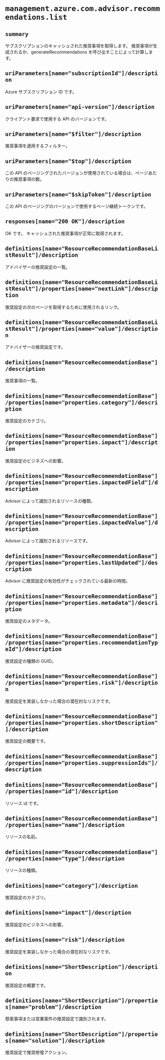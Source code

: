 # `management.azure.com.advisor.recommendations.list`

## `summary`
サブスクリプションのキャッシュされた推奨事項を取得します。 推奨事項が生成されるか、generateRecommendations を呼び出すことによって計算します。

## `uriParameters[name="subscriptionId"]/description`
Azure サブスクリプション ID です。

## `uriParameters[name="api-version"]/description`
クライアント要求で使用する API のバージョンです。

## `uriParameters[name="$filter"]/description`
推奨事項を適用するフィルター。

## `uriParameters[name="$top"]/description`
この API のページングされたバージョンが使用されている場合は、ページあたりの推奨事項の数。

## `uriParameters[name="$skipToken"]/description`
この API のページングのバージョンで使用するページ継続トークンです。

## `responses[name="200 OK"]/description`
OK です。 キャッシュされた推奨事項が正常に取得されます。

## `definitions[name="ResourceRecommendationBaseListResult"]/description`
アドバイザーの推奨設定の一覧。

## `definitions[name="ResourceRecommendationBaseListResult"]/properties[name="nextLink"]/description`
  
推奨設定の次のページを取得するために使用されるリンク。

## `definitions[name="ResourceRecommendationBaseListResult"]/properties[name="value"]/description`
  
アドバイザーの推奨設定です。

## `definitions[name="ResourceRecommendationBase"]/description`
推奨事項の一覧。

## `definitions[name="ResourceRecommendationBase"]/properties[name="properties.category"]/description`
  
推奨設定のカテゴリ。

## `definitions[name="ResourceRecommendationBase"]/properties[name="properties.impact"]/description`
  
推奨設定のビジネスへの影響。

## `definitions[name="ResourceRecommendationBase"]/properties[name="properties.impactedField"]/description`
  
Advisor によって識別されるリソースの種類。

## `definitions[name="ResourceRecommendationBase"]/properties[name="properties.impactedValue"]/description`
  
Advisor によって識別されるリソースです。

## `definitions[name="ResourceRecommendationBase"]/properties[name="properties.lastUpdated"]/description`
  
Advisor に推奨設定の有効性がチェックされている最新の時間。

## `definitions[name="ResourceRecommendationBase"]/properties[name="properties.metadata"]/description`
  
推奨設定のメタデータ。

## `definitions[name="ResourceRecommendationBase"]/properties[name="properties.recommendationTypeId"]/description`
  
推奨設定の種類の GUID。

## `definitions[name="ResourceRecommendationBase"]/properties[name="properties.risk"]/description`
  
推奨設定を実装しなかった場合の潜在的なリスクです。

## `definitions[name="ResourceRecommendationBase"]/properties[name="properties.shortDescription"]/description`
  
推奨設定の概要です。

## `definitions[name="ResourceRecommendationBase"]/properties[name="properties.suppressionIds"]/description`


## `definitions[name="ResourceRecommendationBase"]/properties[name="id"]/description`
  
リソース id です。

## `definitions[name="ResourceRecommendationBase"]/properties[name="name"]/description`
  
リソースの名前。

## `definitions[name="ResourceRecommendationBase"]/properties[name="type"]/description`
  
リソースの種類。

## `definitions[name="category"]/description`
推奨設定のカテゴリ。

## `definitions[name="impact"]/description`
推奨設定のビジネスへの影響。

## `definitions[name="risk"]/description`
推奨設定を実装しなかった場合の潜在的なリスクです。

## `definitions[name="ShortDescription"]/description`
推奨設定の概要です。

## `definitions[name="ShortDescription"]/properties[name="problem"]/description`
  
懸案事項または営業案件の推奨設定で識別されます。

## `definitions[name="ShortDescription"]/properties[name="solution"]/description`
  
推奨設定で推奨修復アクション。


